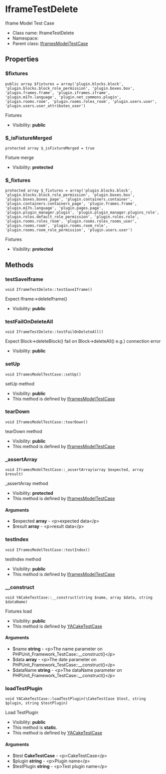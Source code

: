 IframeTestDelete
===============

Iframe Model Test Case




* Class name: IframeTestDelete
* Namespace: 
* Parent class: [IframesModelTestCase](IframesModelTestCase.md)





Properties
----------


### $fixtures

    public array $fixtures = array('plugin.blocks.block', 'plugin.blocks.block_role_permission', 'plugin.boxes.box', 'plugin.frames.frame', 'plugin.iframes.iframe', 'plugin.m17n.language', 'plugin.net_commons.plugin', 'plugin.rooms.room', 'plugin.rooms.roles_room', 'plugin.users.user', 'plugin.users.user_attributes_user')

Fixtures



* Visibility: **public**


### $_isFixtureMerged

    protected array $_isFixtureMerged = true

Fixture merge



* Visibility: **protected**


### $_fixtures

    protected array $_fixtures = array('plugin.blocks.block', 'plugin.blocks.block_role_permission', 'plugin.boxes.box', 'plugin.boxes.boxes_page', 'plugin.containers.container', 'plugin.containers.containers_page', 'plugin.frames.frame', 'plugin.m17n.language', 'plugin.pages.page', 'plugin.plugin_manager.plugin', 'plugin.plugin_manager.plugins_role', 'plugin.roles.default_role_permission', 'plugin.roles.role', 'plugin.rooms.roles_room', 'plugin.rooms.roles_rooms_user', 'plugin.rooms.room', 'plugin.rooms.room_role', 'plugin.rooms.room_role_permission', 'plugin.users.user')

Fixtures



* Visibility: **protected**


Methods
-------


### testSaveIframe

    void IframeTestDelete::testSaveIframe()

Expect Iframe->deleteIframe()



* Visibility: **public**




### testFailOnDeleteAll

    void IframeTestDelete::testFailOnDeleteAll()

Expect Block->deleteBlock() fail on Block->deleteAll()
e.g.) connection error



* Visibility: **public**




### setUp

    void IframesModelTestCase::setUp()

setUp method



* Visibility: **public**
* This method is defined by [IframesModelTestCase](IframesModelTestCase.md)




### tearDown

    void IframesModelTestCase::tearDown()

tearDown method



* Visibility: **public**
* This method is defined by [IframesModelTestCase](IframesModelTestCase.md)




### _assertArray

    void IframesModelTestCase::_assertArray(array $expected, array $result)

_assertArray method



* Visibility: **protected**
* This method is defined by [IframesModelTestCase](IframesModelTestCase.md)


#### Arguments
* $expected **array** - &lt;p&gt;expected data&lt;/p&gt;
* $result **array** - &lt;p&gt;result data&lt;/p&gt;



### testIndex

    void IframesModelTestCase::testIndex()

testIndex method



* Visibility: **public**
* This method is defined by [IframesModelTestCase](IframesModelTestCase.md)




### __construct

    void YACakeTestCase::__construct(string $name, array $data, string $dataName)

Fixtures load



* Visibility: **public**
* This method is defined by [YACakeTestCase](YACakeTestCase.md)


#### Arguments
* $name **string** - &lt;p&gt;The name parameter on PHPUnit_Framework_TestCase::__construct()&lt;/p&gt;
* $data **array** - &lt;p&gt;The date parameter on PHPUnit_Framework_TestCase::__construct()&lt;/p&gt;
* $dataName **string** - &lt;p&gt;The dataName parameter on PHPUnit_Framework_TestCase::__construct()&lt;/p&gt;



### loadTestPlugin

    void YACakeTestCase::loadTestPlugin(\CakeTestCase $test, string $plugin, string $testPlugin)

Load TestPlugin



* Visibility: **public**
* This method is **static**.
* This method is defined by [YACakeTestCase](YACakeTestCase.md)


#### Arguments
* $test **CakeTestCase** - &lt;p&gt;CakeTestCase&lt;/p&gt;
* $plugin **string** - &lt;p&gt;Plugin name&lt;/p&gt;
* $testPlugin **string** - &lt;p&gt;Test plugin name&lt;/p&gt;


